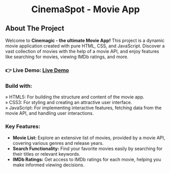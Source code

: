 <h1 align="center" >CinemaSpot - Movie App</h1>
<h2 align="left">About The Project</h2>
<p>Welcome to <b>Cinemagic - the ultimate Movie App!</b> This project is a dynamic movie application created with pure HTML, CSS, and JavaScript. Discover a vast collection of movies with the help of a movie API, and enjoy features like searching for movies, viewing IMDb ratings, and more.</p>
<h3 align="left">👉 Live Demo: <a href="https://hkt13.github.io/Javascript-Projects/movie-app/" target=" ">Live Demo</a></h3>
<h3>Build with:</h3>

» HTML5: For building the structure and content of the movie app. <br>
» CSS3: For styling and creating an attractive user interface. <br>
» JavaScript: For implementing interactive features, fetching data from the movie API, and handling user interactions. 

<h3><b>Key Features:</b></h3>
<ul>
  <li><b>Movie List: </b> Explore an extensive list of movies, provided by a movie API, covering various genres and release years.</li>
  <li><b>Search Functionality:</b> Find your favorite movies easily by searching for their titles or relevant keywords.</li>
   <li><b>IMDb Ratings:</b>  Get access to IMDb ratings for each movie, helping you make informed viewing decisions.</li>
</ul>
